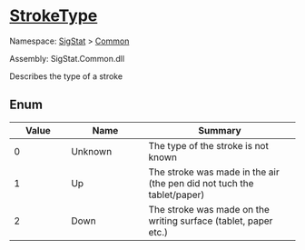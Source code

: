 # [StrokeType](./StrokeType.md)
Namespace: [SigStat]() > [Common](./README.md)

Assembly: SigStat.Common.dll


Describes the type of a stroke

##	Enum

| Value | Name | Summary | 
| --- | --- | --- | 
| 0<img width=200/>  | Unknown<img width=200/>  | The type of the stroke is not known<img width=200/>  | <br>
| 1<img width=200/>  | Up<img width=200/>  | The stroke was made in the air (the pen did not tuch the tablet/paper)<img width=200/>  | <br>
| 2<img width=200/>  | Down<img width=200/>  | The stroke was made on the writing surface (tablet, paper etc.)<img width=200/>  | <br>


